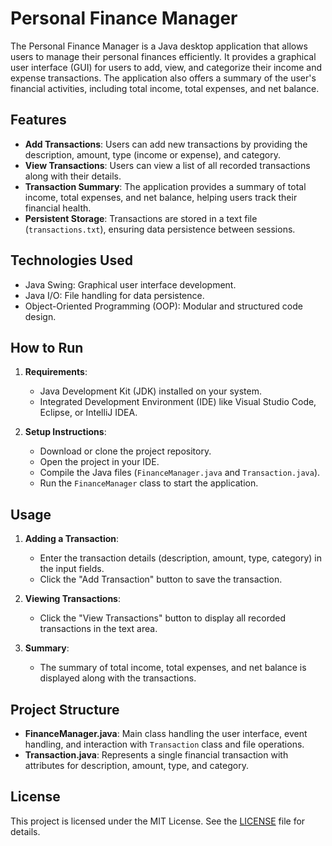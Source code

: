 # Personal Finance Manager
The Personal Finance Manager is a Java desktop application that allows users to manage their personal finances efficiently. It provides a graphical user interface (GUI) for users to add, view, and categorize their income and expense transactions. The application also offers a summary of the user's financial activities, including total income, total expenses, and net balance.

## Features
- **Add Transactions**: Users can add new transactions by providing the description, amount, type (income or expense), and category.
- **View Transactions**: Users can view a list of all recorded transactions along with their details.
- **Transaction Summary**: The application provides a summary of total income, total expenses, and net balance, helping users track their financial health.
- **Persistent Storage**: Transactions are stored in a text file (`transactions.txt`), ensuring data persistence between sessions.

## Technologies Used
- Java Swing: Graphical user interface development.
- Java I/O: File handling for data persistence.
- Object-Oriented Programming (OOP): Modular and structured code design.
  
## How to Run

1. **Requirements**:
   - Java Development Kit (JDK) installed on your system.
   - Integrated Development Environment (IDE) like Visual Studio Code, Eclipse, or IntelliJ IDEA.

2. **Setup Instructions**:
   - Download or clone the project repository.
   - Open the project in your IDE.
   - Compile the Java files (`FinanceManager.java` and `Transaction.java`).
   - Run the `FinanceManager` class to start the application.

## Usage

1. **Adding a Transaction**:
   - Enter the transaction details (description, amount, type, category) in the input fields.
   - Click the "Add Transaction" button to save the transaction.

2. **Viewing Transactions**:
   - Click the "View Transactions" button to display all recorded transactions in the text area.

3. **Summary**:
   - The summary of total income, total expenses, and net balance is displayed along with the transactions.

## Project Structure

- **FinanceManager.java**: Main class handling the user interface, event handling, and interaction with `Transaction` class and file operations.
- **Transaction.java**: Represents a single financial transaction with attributes for description, amount, type, and category.

## License

This project is licensed under the MIT License. See the [LICENSE](LICENSE) file for details.
